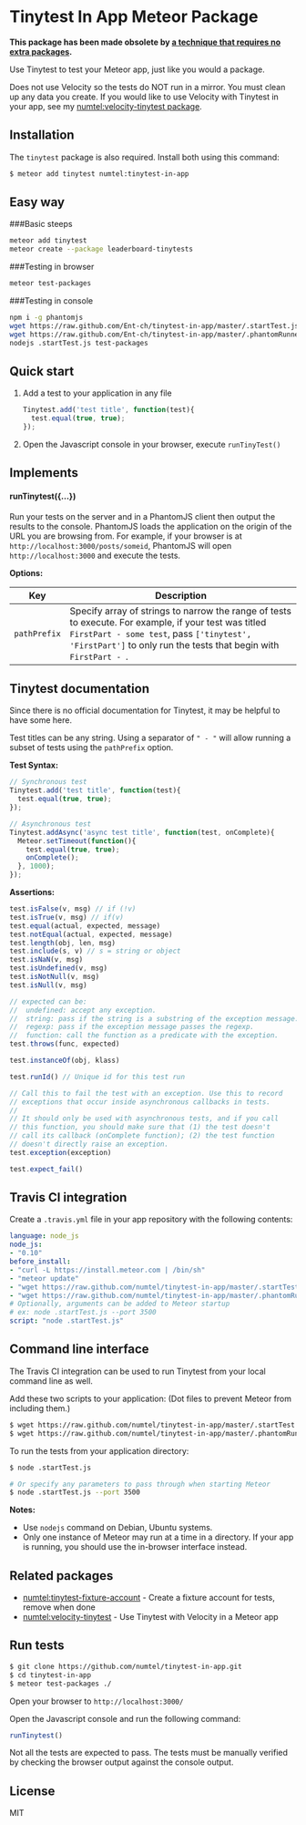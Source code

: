 # Tinytest In App Meteor Package

**This package has been made obsolete by [a technique that requires no extra packages](https://github.com/numtel/meteor-leaderboard-tinytest).**

Use Tinytest to test your Meteor app, just like you would a package.

Does not use Velocity so the tests do NOT run in a mirror. You must clean up
any data you create. If you would like to use Velocity with Tinytest in your
app, see my [numtel:velocity-tinytest package](https://github.com/numtel/velocity-tinytest).

## Installation
The `tinytest` package is also required. Install both using this command:

```bash
$ meteor add tinytest numtel:tinytest-in-app
```

## Easy way
###Basic steeps
```bash
meteor add tinytest
meteor create --package leaderboard-tinytests
```

###Testing in browser
```bash
meteor test-packages
```

###Testing in console
```bash
npm i -g phantomjs
wget https://raw.github.com/Ent-ch/tinytest-in-app/master/.startTest.js
wget https://raw.github.com/Ent-ch/tinytest-in-app/master/.phantomRunner.js
nodejs .startTest.js test-packages
```

## Quick start

1. Add a test to your application in any file
    ```javascript
    Tinytest.add('test title', function(test){
      test.equal(true, true);
    });
    ```

2. Open the Javascript console in your browser, execute `runTinyTest()`

## Implements

#### runTinytest({...})

Run your tests on the server and in a PhantomJS client then output the results
to the console. PhantomJS loads the application on the origin of the URL you are
browsing from. For example, if your browser is at `http://localhost:3000/posts/someid`,
PhantomJS will open `http://localhost:3000` and execute the tests.

**Options:**

Key    | Description
-------|----------------------------------------------------------------------
`pathPrefix` | Specify array of strings to narrow the range of tests to execute. For example, if your test was titled `FirstPart - some test`, pass `['tinytest', 'FirstPart']` to only run the tests that begin with `FirstPart - `.

## Tinytest documentation

Since there is no official documentation for Tinytest, it may be helpful to have
some here.

Test titles can be any string. Using a separator of `" - "` will allow running
a subset of tests using the `pathPrefix` option.

**Test Syntax:**
```javascript
// Synchronous test
Tinytest.add('test title', function(test){
  test.equal(true, true);
});

// Asynchronous test
Tinytest.addAsync('async test title', function(test, onComplete){
  Meteor.setTimeout(function(){
    test.equal(true, true);
    onComplete();
  }, 1000);
});
```

**Assertions:**
```javascript
test.isFalse(v, msg) // if (!v)
test.isTrue(v, msg) // if(v)
test.equal(actual, expected, message)
test.notEqual(actual, expected, message)
test.length(obj, len, msg)
test.include(s, v) // s = string or object
test.isNaN(v, msg)
test.isUndefined(v, msg)
test.isNotNull(v, msg)
test.isNull(v, msg)

// expected can be:
//  undefined: accept any exception.
//  string: pass if the string is a substring of the exception message.
//  regexp: pass if the exception message passes the regexp.
//  function: call the function as a predicate with the exception.
test.throws(func, expected)

test.instanceOf(obj, klass)

test.runId() // Unique id for this test run

// Call this to fail the test with an exception. Use this to record
// exceptions that occur inside asynchronous callbacks in tests.
//
// It should only be used with asynchronous tests, and if you call
// this function, you should make sure that (1) the test doesn't
// call its callback (onComplete function); (2) the test function
// doesn't directly raise an exception.
test.exception(exception)

test.expect_fail()
```

## Travis CI integration

Create a `.travis.yml` file in your app repository with the following contents:

```yml
language: node_js
node_js:
- "0.10"
before_install:
- "curl -L https://install.meteor.com | /bin/sh"
- "meteor update"
- "wget https://raw.github.com/numtel/tinytest-in-app/master/.startTest.js"
- "wget https://raw.github.com/numtel/tinytest-in-app/master/.phantomRunner.js"
# Optionally, arguments can be added to Meteor startup
# ex: node .startTest.js --port 3500
script: "node .startTest.js"
```

## Command line interface
The Travis CI integration can be used to run Tinytest from your local command
line as well.

Add these two scripts to your application: (Dot files to prevent Meteor from
including them.)

```bash
$ wget https://raw.github.com/numtel/tinytest-in-app/master/.startTest.js
$ wget https://raw.github.com/numtel/tinytest-in-app/master/.phantomRunner.js
```

To run the tests from your application directory:

```bash
$ node .startTest.js

# Or specify any parameters to pass through when starting Meteor
$ node .startTest.js --port 3500
```

**Notes:**
* Use `nodejs` command on Debian, Ubuntu systems.
* Only one instance of Meteor may run at a time in a directory. If your app
  is running, you should use the in-browser interface instead.

## Related packages
* [numtel:tinytest-fixture-account](http://github.com/numtel/tinytest-fixture-account) - Create a fixture account for tests, remove when done
* [numtel:velocity-tinytest](https://github.com/numtel/velocity-tinytest) - Use Tinytest with Velocity in a Meteor app

## Run tests

```bash
$ git clone https://github.com/numtel/tinytest-in-app.git
$ cd tinytest-in-app
$ meteor test-packages ./
```

Open your browser to `http://localhost:3000/`

Open the Javascript console and run the following command:

```javascript
runTinytest()
```

Not all the tests are expected to pass. The tests must be manually verified by
checking the browser output against the console output.


## License

MIT
